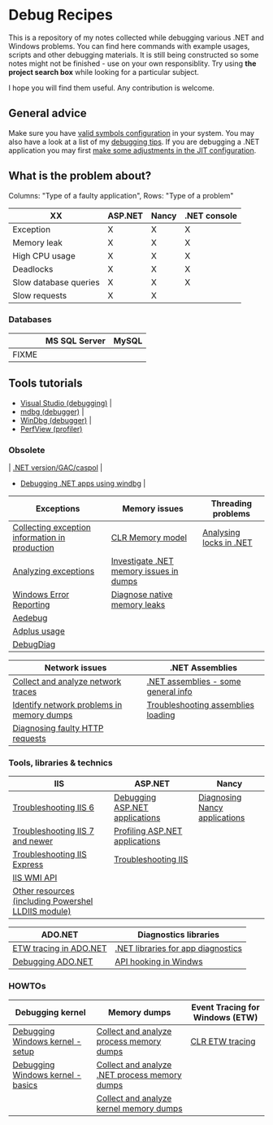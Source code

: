 
Debug Recipes
=============

This is a repository of my notes collected while debugging various .NET and Windows problems. You can find here commands with example usages, scripts and other debugging materials.  It is still being constructed so some notes might not be finished - use on your own responsiblity. Try using **the project search box** while looking for a particular subject.

I hope you will find them useful. Any contribution is welcome.

## General advice

Make sure you have [valid symbols configuration](windows-debugging-configuration.md) in your system. You may also have a look at a list of my [debugging tips](howto.md). If you are debugging a .NET application you may first [make some adjustments in the JIT configuration](jit-configuration-for-debugging.md).

## What is the problem about?

Columns: "Type of a faulty application", Rows: "Type of a problem"

| XX | ASP.NET | Nancy | .NET console |
| -- | ------- | ----- | ------------ |
| Exception | X | X | X |
| Memory leak | X | X | X |
| High CPU usage | X | X | X |
| Deadlocks | X | X | X |
| Slow database queries | X | X | X |
| Slow requests | X | X | |

### Databases

|    | MS SQL Server | MySQL |
| -- | ------------- | ----- |
| FIXME

## Tools tutorials

- [Visual Studio (debugging)](debugging-using-vs/README.md) |
- [mdbg (debugger)](debugging-using-mdbg/mdbg.exe.md) |
- [WinDbg (debugger)](debugging-using-windbg/windbg-debugging.md) |
- [PerfView (profiler)](profiling-tools/perfview/perfview.exe.md)



### Obsolete


| [.NET version/GAC/caspol](clr-information.md) |

- [Debugging .NET apps using windbg](debugging-using-windbg/windbg-clr-debugging.md) |



| Exceptions | Memory issues | Threading problems |
| --- | --- | ---
| [Collecting exception information in production](exceptions/collecting-exceptions-info.md) | [CLR Memory model](memory/clr-memory.md) | [Analysing locks in .NET](threading/analysing-locks-in-net.md)
| [Analyzing exceptions](exceptions/analyzing-exceptions.md) | [Investigate .NET memory issues in dumps](dumps/dotnet-process-memory-dumps.md) |
| [Windows Error Reporting](exceptions/wer/wer-usage.md) | [Diagnose native memory leaks](memory/native-memory-leaks.md) |
| [Aedebug](exceptions/aedebug/aedebug.md) | | |
| [Adplus usage](exceptions/adplus/adplus.md) | | |
| [DebugDiag](exceptions/debugdiag/debugdiag.md) | | |


| Network issues | .NET Assemblies |
| --- | --- |
| [Collect and analyze network traces](network/network-tracing.md) | [.NET assemblies - some general info](assemblies/clr-assemblies.md) |
| [Identify network problems in memory dumps](network/network-problems-in-dumps.md) | [Troubleshooting assemblies loading](assemblies/clr-troubleshooting-assembly-loading.md) |
| [Diagnosing faulty HTTP requests](network/network-faulty-http-requests.md) | |


### Tools, libraries & technics

| IIS | ASP.NET | Nancy
| --- | --- | ---
| [Troubleshooting IIS 6](iis/iis6.md) | [Debugging ASP.NET applications](asp.net/asp.net-debugging.md) | [Diagnosing Nancy applications](nancy/nancy-diagnostics.md)
| [Troubleshooting IIS 7 and newer](iis/iis7up.md) | [Profiling ASP.NET applications](asp.net/asp.net-profiling.md) |
| [Troubleshooting IIS Express](iis/iisexpress.md) | [Troubleshooting IIS](asp.net/iis-troubleshooting.md) |
| [IIS WMI API](iis/wmi/iis-wmi.md) | | |
| [Other resources (including Powershel LLDIIS module)](iis/README.md) | | |

| ADO.NET | Diagnostics libraries |
| --- | ---
| [ETW tracing in ADO.NET](ado.net/ado.net-etw-tracing.md) | [.NET libraries for app diagnostics](profiling-tools/clr-diaglibs.md)
| [Debugging ADO.NET](ado.net/ado.net-debugging.md) | [API hooking in Windws](api-hooking.md)

### HOWTOs

| Debugging kernel | Memory dumps | Event Tracing for Windows (ETW) |
| --- | --- | --- |
| [Debugging Windows kernel - setup](debugging-kernel/windows-kernel-debugging-setup.md) | [Collect and analyze process memory dumps](dumps/windows-process-memory-dumps.md) | [CLR ETW tracing](etw/clr-etw-tracing.md) |
| [Debugging Windows kernel - basics](debugging-kernel/windows-kernel-debugging.md) | [Collect and analyze .NET process memory dumps](dumps/dotnet-process-memory-dumps.md) | |
| | [Collect and analyze kernel memory dumps](dumps/windows-kernel-memory-dumps.md) | |

